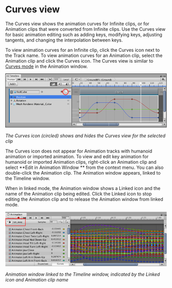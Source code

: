 # Curves view

The Curves view shows the animation curves for Infinite clips, or for Animation clips that were converted from Infinite
clips. Use the Curves view for basic animation editing such as adding keys, modifying keys, adjusting tangents, and
changing the interpolation between keys.

To view animation curves for an Infinite clip, click the Curves icon next to the Track name. To view animation curves
for an Animation clip, select the Animation clip and click the Curves icon. The Curves view is similar
to [Curves mode](https://docs.unity3d.com/Manual/animeditor-AnimationCurves.html) in the Animation window.

![The Curves icon (circled) shows and hides the Curves view for the selected clip](images/timeline_curves_view_icon.png)

_The Curves icon (circled) shows and hides the Curves view for the selected clip_

The Curves icon does not appear for Animation tracks with humanoid animation or imported animation. To view and edit key
animation for humanoid or imported Animation clips, right-click an Animation clip and select **Edit in Animation Window
** from the context menu. You can also double-click the Animation clip. The Animation window appears, linked to the
Timeline window.

When in linked mode, the Animation window shows a Linked icon and the name of the Animation clip being edited. Click the
Linked icon to stop editing the Animation clip and to release the Animation window from linked mode.

![Animation window linked to the Timeline window, indicated by the Linked icon and Animation clip name](images/timeline_animation_window_locked.png)

_Animation window linked to the Timeline window, indicated by the Linked icon and Animation clip name_
